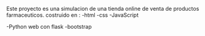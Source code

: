 Este proyecto es una simulacion de una tienda online de venta de productos farmaceuticos. 
costruido en :
-html 
-css
-JavaScript

-Python web con flask 
-bootstrap 


